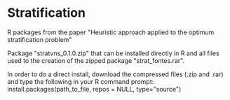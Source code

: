 # Stratification
R packages from the paper "Heuristic approach applied to the optimum stratification problem"

Package "stratvns_0.1.0.zip" that can be installed directly in R and all files used to the creation of the zipped package "strat_fontes.rar".

In order to do a direct install, download the compressed files (.zip and .rar) and type the following in your R command prompt: install.packages(path_to_file, repos = NULL, type="source")
